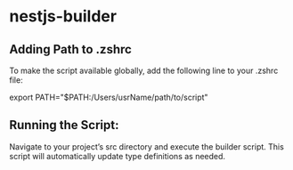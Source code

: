 # nestjs-builder

## Adding Path to .zshrc
To make the script available globally, add the following line to your .zshrc file:

export PATH="$PATH:/Users/usrName/path/to/script"


## Running the Script: 
Navigate to your project’s src directory and execute the builder script. This script will automatically update type definitions as needed.

